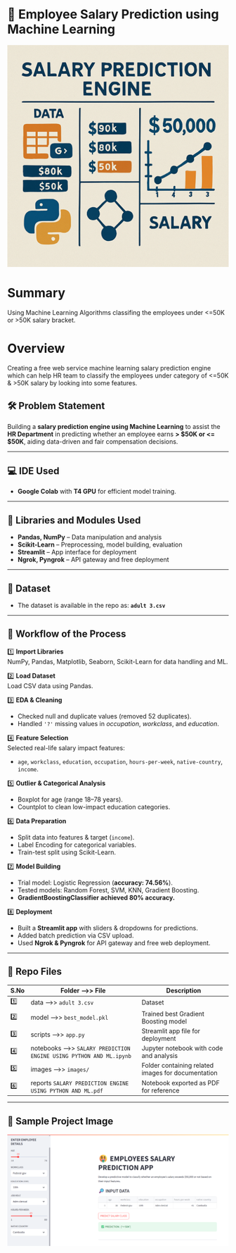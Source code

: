 # 💼 Employee Salary Prediction using Machine Learning 

![SALARY PREDICTION](images/Salarypredictionimage.png)

# Summary
Using Machine Learning Algorithms classifing the employees under <=50K or >50K salary bracket.

# Overview
Creating a free web service machine learning salary prediction engine which can help HR team to classify the employees under category of
<=50K & >50K salary by looking into some features.

## 🛠️ Problem Statement
Building a **salary prediction engine using Machine Learning** to assist the 
**HR Department** in predicting whether an employee earns **> $50K or <= $50K**,
aiding data-driven and fair compensation decisions.

---

## 💻 IDE Used
- **Google Colab** with **T4 GPU** for efficient model training.

---

## 🧩 Libraries and Modules Used
- **Pandas, NumPy** – Data manipulation and analysis
- **Scikit-Learn** – Preprocessing, model building, evaluation
- **Streamlit** – App interface for deployment
- **Ngrok, Pyngrok** – API gateway and free deployment

---

## 📂 Dataset
- The dataset is available in the repo as: **`adult 3.csv`**

---

## 🚀 Workflow of the Process

1️⃣ **Import Libraries**  
NumPy, Pandas, Matplotlib, Seaborn, Scikit-Learn for data handling and ML.

2️⃣ **Load Dataset**  
Load CSV data using Pandas.

3️⃣ **EDA & Cleaning**  
- Checked null and duplicate values (removed 52 duplicates).
- Handled `'?'` missing values in *occupation*, *workclass*, and *education*.

4️⃣ **Feature Selection**  
Selected real-life salary impact features:
- `age`, `workclass`, `education`, `occupation`, `hours-per-week`, `native-country`, `income`.

5️⃣ **Outlier & Categorical Analysis**  
- Boxplot for age (range 18–78 years).  
- Countplot to clean low-impact education categories.

6️⃣ **Data Preparation**  
- Split data into features & target (`income`).  
- Label Encoding for categorical variables.  
- Train-test split using Scikit-Learn.

7️⃣ **Model Building**  
- Trial model: Logistic Regression (**accuracy: 74.56%**).  
- Tested models: Random Forest, SVM, KNN, Gradient Boosting.  
- **GradientBoostingClassifier achieved 80% accuracy.**

8️⃣ **Deployment**  
- Built a **Streamlit app** with sliders & dropdowns for predictions.  
- Added batch prediction via CSV upload.  
- Used **Ngrok & Pyngrok** for API gateway and free web deployment.

---

## 📁 Repo Files

| S.No | Folder -->> File                                                       | Description                                         |
|------|------------------------------------------------------------------------|-----------------------------------------------------|
| 1️⃣   | data -->> `adult 3.csv`                                                | Dataset                                            |
| 2️⃣   | model -->> `best_model.pkl`                                            | Trained best Gradient Boosting model               |
| 3️⃣   | scripts -->> `app.py`                                                  | Streamlit app file for deployment                  |
| 4️⃣   | notebooks -->> `SALARY PREDICTION ENGINE USING PYTHON AND ML.ipynb`    | Jupyter notebook with code and analysis            |
| 5️⃣   | images -->> `images/`                                                  | Folder containing related images for documentation |
| 6️⃣   | reports `SALARY PREDICTION ENGINE USING PYTHON AND ML.pdf`             | Notebook exported as PDF for reference             |

---


## 📸 Sample Project Image

![SALARY PREDICTION ENGINE](outputs/salary_prediction_engine_ss.png)
